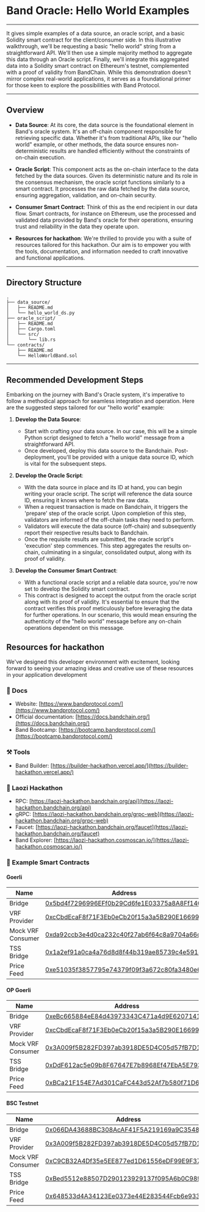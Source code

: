 # Band Oracle: Hello World Examples

---

It gives simple examples of a data source, an oracle script, and a basic Solidity smart contract for the client/consumer side. In this illustrative walkthrough, we'll be requesting a basic "hello world" string from a straightforward API. We'll then use a simple majority method to aggregate this data through an Oracle script. Finally, we'll integrate this aggregated data into a Solidity smart contract on Ethereum's testnet, complemented with a proof of validity from BandChain. While this demonstration doesn't mirror complex real-world applications, it serves as a foundational primer for those keen to explore the possibilities with Band Protocol.

---

## Overview

- **Data Source**: At its core, the data source is the foundational element in Band's oracle system. It's an off-chain component responsible for retrieving specific data. Whether it's from traditional APIs, like our "hello world" example, or other methods, the data source ensures non-deterministic results are handled efficiently without the constraints of on-chain execution.

- **Oracle Script**: This component acts as the on-chain interface to the data fetched by the data sources. Given its deterministic nature and its role in the consensus mechanism, the oracle script functions similarly to a smart contract. It processes the raw data fetched by the data source, ensuring aggregation, validation, and on-chain security.

- **Consumer Smart Contract**: Think of this as the end recipient in our data flow. Smart contracts, for instance on Ethereum, use the processed and validated data provided by Band's oracle for their operations, ensuring trust and reliability in the data they operate upon.

- **Resources for hackathon**: We're thrilled to provide you with a suite of resources tailored for this hackathon. Our aim is to empower you with the tools, documentation, and information needed to craft innovative and functional applications.

---

## Directory Structure

```plaintext
.
├── data_source/
│   ├── README.md
│   └── hello_world_ds.py
├── oracle_script/
│   ├── README.md
│   ├── Cargo.toml
│   └── src/
│       └── lib.rs
└── contracts/
    ├── README.md
    └── HelloWorldBand.sol
```

---

## Recommended Development Steps

Embarking on the journey with Band's Oracle system, it's imperative to follow a methodical approach for seamless integration and operation. Here are the suggested steps tailored for our "hello world" example:

1. **Develop the Data Source**:
    - Start with crafting your data source. In our case, this will be a simple Python script designed to fetch a "hello world" message from a straightforward API.
    - Once developed, deploy this data source to the Bandchain. Post-deployment, you'll be provided with a unique data source ID, which is vital for the subsequent steps.

2. **Develop the Oracle Script**:
    - With the data source in place and its ID at hand, you can begin writing your oracle script. The script will reference the data source ID, ensuring it knows where to fetch the raw data.
    - When a request transaction is made on Bandchain, it triggers the 'prepare' step of the oracle script. Upon completion of this step, validators are informed of the off-chain tasks they need to perform.
    - Validators will execute the data source (off-chain) and subsequently report their respective results back to Bandchain.
    - Once the requisite results are submitted, the oracle script's 'execution' step commences. This step aggregates the results on-chain, culminating in a singular, consolidated output, along with its proof of validity.

3. **Develop the Consumer Smart Contract**:
    - With a functional oracle script and a reliable data source, you're now set to develop the Solidity smart contract.
    - This contract is designed to accept the output from the oracle script along with its proof of validity. It's essential to ensure that the contract verifies this proof meticulously before leveraging the data for further operations. In our scenario, this would mean ensuring the authenticity of the "hello world" message before any on-chain operations dependent on this message.
  

## Resources for hackathon

We've designed this developer environment with excitement, looking forward to seeing your amazing ideas and creative use of these resources in your application development

### 📖 Docs

- Website: [https://www.bandprotocol.com/](https://www.bandprotocol.com/)
- Official documentation: [https://docs.bandchain.org/](https://docs.bandchain.org/)
- Band Bootcamp: [https://bootcamp.bandprotocol.com/](https://bootcamp.bandprotocol.com/)

### ⚒️ Tools

- Band Builder: [https://builder-hackathon.vercel.app/](https://builder-hackathon.vercel.app/)

### 🧪 Laozi Hackathon

- RPC: [https://laozi-hackathon.bandchain.org/api](https://laozi-hackathon.bandchain.org/api)
- gRPC: [https://laozi-hackathon.bandchain.org/grpc-web](https://laozi-hackathon.bandchain.org/grpc-web)
- Faucet: [https://laozi-hackathon.bandchain.org/faucet](https://laozi-hackathon.bandchain.org/faucet)
- Band Explorer: [https://laozi-hackathon.cosmoscan.io/](https://laozi-hackathon.cosmoscan.io/)

### 📝 Example Smart Contracts

#### Goerli

| Name              | Address                                                                                                                                   |
| ----------------- | ----------------------------------------------------------------------------------------------------------------------------------------- |
| Bridge            | [0x5bd4f7296996EFf0b29Cd6fe1E03375a8A8Ff140](https://goerli.etherscan.io/address/0x5bd4f7296996EFf0b29Cd6fe1E03375a8A8Ff140#readContract) |
| VRF Provider      | [0xcCbdEcaF8f71F3Eb0eCb20f15a3a5B290E166996](https://goerli.etherscan.io/address/0xcCbdEcaF8f71F3Eb0eCb20f15a3a5B290E166996#code)         |
| Mock VRF Consumer | [0xda92ccb3e4d0ca232c40f27ab6f64c8a9704a66c](https://goerli.etherscan.io/address/0xda92ccb3e4d0ca232c40f27ab6f64c8a9704a66c#readContract) |
| TSS Bridge        | [0x1a2ef91a0ca4a76d8d8f44b319ae85739c4e5914](https://goerli.etherscan.io/address/0x1a2ef91a0ca4a76d8d8f44b319ae85739c4e5914#readContract) |
| Price Feed        | [0xe51035f3857795e74379f09f3a672c80fa3480e6](https://goerli.etherscan.io/address/0xe51035f3857795e74379f09f3a672c80fa3480e6#code)         |

#### OP Goerli

| Name              | Address                                                                                                                                             |
| ----------------- | --------------------------------------------------------------------------------------------------------------------------------------------------- |
| Bridge            | [0xeBc665884eE84d43973343C471a4d9E6207141aF](https://goerli-optimism.etherscan.io/address/0xeBc665884eE84d43973343C471a4d9E6207141aF#writeContract) |
| VRF Provider      | [0xcCbdEcaF8f71F3Eb0eCb20f15a3a5B290E166996](https://goerli-optimism.etherscan.io/address/0xcCbdEcaF8f71F3Eb0eCb20f15a3a5B290E166996#writeContract) |
| Mock VRF Consumer | [0x3A009f5B282FD397ab3918DE5D4C05d57fB7D125](https://goerli-optimism.etherscan.io/address/0x3A009f5B282FD397ab3918DE5D4C05d57fB7D125#readContract)  |
| TSS Bridge        | [0xDdF612ac5e09b8F67647E7b8968Ef47EbA5E7937](https://goerli-optimism.etherscan.io/address/0xDdF612ac5e09b8F67647E7b8968Ef47EbA5E7937#code)          |
| Price Feed        | [0xBCa21F154E7Ad301CaFC443d52Af7b580f71D6f3](https://goerli-optimism.etherscan.io/address/0xBCa21F154E7Ad301CaFC443d52Af7b580f71D6f3#code)          |

#### BSC Testnet

| Name              | Address                                                                                                                                    |
| ----------------- | ------------------------------------------------------------------------------------------------------------------------------------------ |
| Bridge            | [0x066DA43688BC308AcAF41F5A219169a9C3548D27](https://testnet.bscscan.com/address/0x066DA43688BC308AcAF41F5A219169a9C3548D27#readContract)  |
| VRF Provider      | [0x3A009f5B282FD397ab3918DE5D4C05d57fB7D125](https://testnet.bscscan.com/address/0x3A009f5B282FD397ab3918DE5D4C05d57fB7D125#writeContract) |
| Mock VRF Consumer | [0xC9CB32A4Df35e5EE877ed1D61556eDF99E9F37c2](https://testnet.bscscan.com/address/0xC9CB32A4Df35e5EE877ed1D61556eDF99E9F37c2#code)          |
| TSS Bridge        | [0xBed5512e88507D290123929137f095A6b0C989c0](https://testnet.bscscan.com/address/0xBed5512e88507D290123929137f095A6b0C989c0#code)          |
| Price Feed        | [0x648533d4A34123Ee0373e44E283544Fcb6e9337D](https://testnet.bscscan.com/address/0x648533d4A34123Ee0373e44E283544Fcb6e9337D#code)          |
